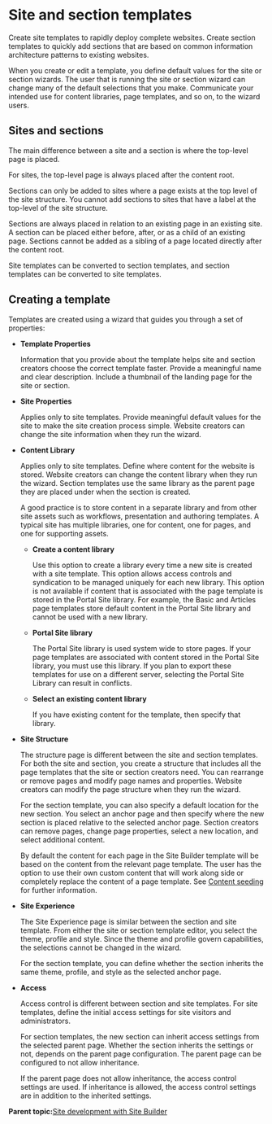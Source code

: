 # Site and section templates 

Create site templates to rapidly deploy complete websites. Create section templates to quickly add sections that are based on common information architecture patterns to existing websites.

When you create or edit a template, you define default values for the site or section wizards. The user that is running the site or section wizard can change many of the default selections that you make. Communicate your intended use for content libraries, page templates, and so on, to the wizard users.

## Sites and sections

The main difference between a site and a section is where the top-level page is placed.

For sites, the top-level page is always placed after the content root.

Sections can only be added to sites where a page exists at the top level of the site structure. You cannot add sections to sites that have a label at the top-level of the site structure.

Sections are always placed in relation to an existing page in an existing site. A section can be placed either before, after, or as a child of an existing page. Sections cannot be added as a sibling of a page located directly after the content root.

Site templates can be converted to section templates, and section templates can be converted to site templates.

## Creating a template

Templates are created using a wizard that guides you through a set of properties:

-   **Template Properties**

    Information that you provide about the template helps site and section creators choose the correct template faster. Provide a meaningful name and clear description. Include a thumbnail of the landing page for the site or section.

-   **Site Properties**

    Applies only to site templates. Provide meaningful default values for the site to make the site creation process simple. Website creators can change the site information when they run the wizard.

-   **Content Library**

    Applies only to site templates. Define where content for the website is stored. Website creators can change the content library when they run the wizard. Section templates use the same library as the parent page they are placed under when the section is created.

    A good practice is to store content in a separate library and from other site assets such as workflows, presentation and authoring templates. A typical site has multiple libraries, one for content, one for pages, and one for supporting assets.

    -   **Create a content library**

        Use this option to create a library every time a new site is created with a site template. This option allows access controls and syndication to be managed uniquely for each new library. This option is not available if content that is associated with the page template is stored in the Portal Site library. For example, the Basic and Articles page templates store default content in the Portal Site library and cannot be used with a new library.

    -   **Portal Site library**

        The Portal Site library is used system wide to store pages. If your page templates are associated with content stored in the Portal Site library, you must use this library. If you plan to export these templates for use on a different server, selecting the Portal Site Library can result in conflicts.

    -   **Select an existing content library**

        If you have existing content for the template, then specify that library.

-   **Site Structure**

    The structure page is different between the site and section templates. For both the site and section, you create a structure that includes all the page templates that the site or section creators need. You can rearrange or remove pages and modify page names and properties. Website creators can modify the page structure when they run the wizard.

    For the section template, you can also specify a default location for the new section. You select an anchor page and then specify where the new section is placed relative to the selected anchor page. Section creators can remove pages, change page properties, select a new location, and select additional content.

    By default the content for each page in the Site Builder template will be based on the content from the relevant page template. The user has the option to use their own custom content that will work along side or completely replace the content of a page template. See [Content seeding ](sitebuilder_using_content_seeding.md) for further information.

-   **Site Experience**

    The Site Experience page is similar between the section and site template. From either the site or section template editor, you select the theme, profile and style. Since the theme and profile govern capabilities, the selections cannot be changed in the wizard.

    For the section template, you can define whether the section inherits the same theme, profile, and style as the selected anchor page.

-   **Access**

    Access control is different between section and site templates. For site templates, define the initial access settings for site visitors and administrators.

    For section templates, the new section can inherit access settings from the selected parent page. Whether the section inherits the settings or not, depends on the parent page configuration. The parent page can be configured to not allow inheritance.

    If the parent page does not allow inheritance, the access control settings are used. If inheritance is allowed, the access control settings are in addition to the inherited settings.


**Parent topic:**[Site development with Site Builder](../panel_help/sitebuilder_using.md)

